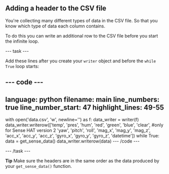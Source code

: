 ## Adding a header to the CSV file

You're collecting many different types of data in the CSV file. So that you know which type of data each column contains.

To do this you can write an additional row to the CSV file before you start the infinite loop.

--- task ---

Add these lines after you create your `writer` object and before the `while True` loop starts:

--- code ---
---
language: python
filename: main
line_numbers: true
line_number_start: 47
highlight_lines: 49-55
---
with open('data.csv', 'w', newline='') as f:
    data_writer = writer(f)
    data_writer.writerow(['temp', 'pres', 'hum',
                          'red', 'green', 'blue', 'clear', #only for Sense HAT version 2
                          'yaw', 'pitch', 'roll',
                          'mag_x', 'mag_y', 'mag_z',
                          'acc_x', 'acc_y', 'acc_z',
                          'gyro_x', 'gyro_y', 'gyro_z', 
                          'datetime'])
    while True:
        data = get_sense_data()
        data_writer.writerow(data)
--- /code ---

--- /task ---

**Tip** Make sure the headers are in the same order as the data produced by your `get_sense_data()` function.
